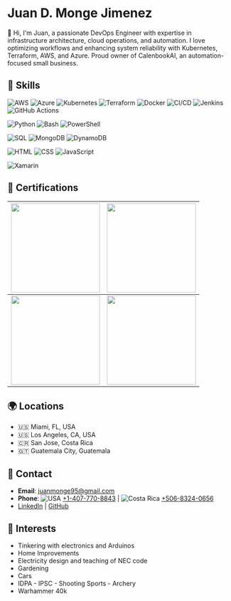# Juan D. Monge Jimenez

👋 Hi, I'm Juan, a passionate DevOps Engineer with expertise in infrastructure architecture, cloud operations, and automation. I love optimizing workflows and enhancing system reliability with Kubernetes, Terraform, AWS, and Azure. Proud owner of CalenbookAI, an automation-focused small business.

## 🚀 Skills

![AWS](https://img.shields.io/badge/AWS-blue) 
![Azure](https://img.shields.io/badge/Azure-blue) 
![Kubernetes](https://img.shields.io/badge/Kubernetes-blue) 
![Terraform](https://img.shields.io/badge/Terraform-blue) 
![Docker](https://img.shields.io/badge/Docker-blue) 
![CI/CD](https://img.shields.io/badge/CI/CD-blue) 
![Jenkins](https://img.shields.io/badge/Jenkins-blue) 
![GitHub Actions](https://img.shields.io/badge/GitHub%20Actions-blue) 

![Python](https://img.shields.io/badge/Python-green) 
![Bash](https://img.shields.io/badge/Bash-green) 
![PowerShell](https://img.shields.io/badge/PowerShell-green)

![SQL](https://img.shields.io/badge/SQL-orange) 
![MongoDB](https://img.shields.io/badge/MongoDB-orange) 
![DynamoDB](https://img.shields.io/badge/DynamoDB-orange)

![HTML](https://img.shields.io/badge/HTML-yellow) 
![CSS](https://img.shields.io/badge/CSS-yellow) 
![JavaScript](https://img.shields.io/badge/JavaScript-yellow)

![Xamarin](https://img.shields.io/badge/Xamarin-red)

## 📜 Certifications

<div align="center">

| <img src="https://images.credly.com/size/200x200/images/0e284c3f-5164-4b21-8660-0d84737941bc/image.png" width="200" height="200"> | <img src="https://images.credly.com/size/200x200/images/08216781-93cb-4ba1-8110-8eb3401fa8ce/Docker_Essentials_-_ISDN.png" width="200" height="200"> |
|:---:|:---:|
| <img src="https://images.credly.com/size/200x200/images/7f278050-123c-465f-8c5b-cbd899f48212/Specialist_Badge_-_Platform_Engineer_PowerScale.png" width="200" height="200"> | <img src="https://images.credly.com/size/200x200/images/1b2d8e5c-be9a-47cb-b28a-58077c1929f9/Associate_Badge_-_Information_Storage_and_Management.png" width="200" height="200"> |

</div>

## 🌍 Locations

- 🇺🇸 Miami, FL, USA
- 🇺🇸 Los Angeles, CA, USA
- 🇨🇷 San Jose, Costa Rica
- 🇬🇹 Guatemala City, Guatemala

## 💬 Contact
- **Email**: [juanmonge95@gmail.com](mailto:juanmonge95@gmail.com)
- **Phone**: ![USA](https://cdn-icons-png.flaticon.com/16/197/197484.png) [+1-407-770-8843](tel:+14077708843) | ![Costa Rica](https://cdn-icons-png.flaticon.com/16/197/197506.png) [+506-8324-0656](tel:+50683240656)
- [LinkedIn](https://www.linkedin.com/in/juanmongejimenez) | [GitHub](https://github.com/Juandi-M)

## 🎯 Interests
- Tinkering with electronics and Arduinos
- Home Improvements
- Electricity design and teaching of NEC code
- Gardening
- Cars
- IDPA - IPSC - Shooting Sports - Archery 
- Warhammer 40k
